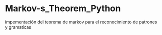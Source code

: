 # Markov-s_Theorem_Python
impementación del teorema de markov para el reconocimiento de patrones y gramaticas
